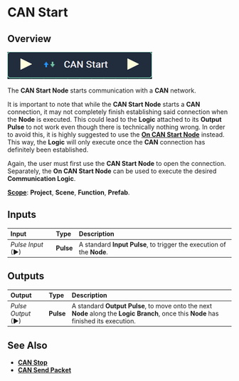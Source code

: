 # CAN Start

## Overview

![The CAN Start Node.](../../../.gitbook/assets/canstartnode.png)

The **CAN Start Node** starts communication with a **CAN** network.

It is important to note that while the **CAN Start Node** starts a **CAN** connection, it may not completely finish establishing
said connection when the **Node** is executed. This could lead to the **Logic** attached to its **Output Pulse** 
to not work even though there is technically nothing wrong. In order to avoid this, it is highly suggested to use 
the [**On CAN Start Node**](events/oncanstart.md) instead. This way, the **Logic** will only execute once the **CAN** connection has definitely been established. 

Again, the user must first use the **CAN Start Node** to open the connection. Separately, the **On CAN Start Node** can be used to execute the desired **Communication Logic**. 


[**Scope**](../overview.md#scopes): **Project**, **Scene**, **Function**, **Prefab**.

## Inputs

| Input | Type | Description |
| :--- | :--- | :--- |
| _Pulse Input_ \(►\) | **Pulse** | A standard **Input Pulse**, to trigger the execution of the **Node**. |

## Outputs

| Output | Type | Description |
| :--- | :--- | :--- |
| _Pulse Output_ \(►\) | **Pulse** | A standard **Output Pulse**, to move onto the next **Node** along the **Logic Branch**, once this **Node** has finished its execution. |

## See Also

* [**CAN Stop**](canstop.md)
* [**CAN Send Packet**](cansendpacket.md)

